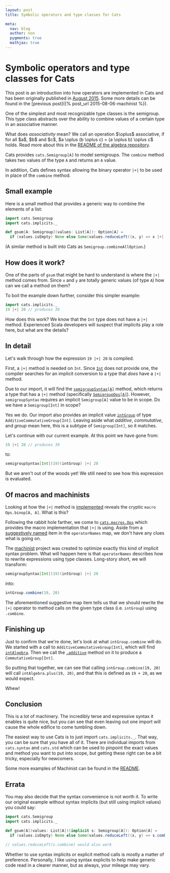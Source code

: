 ```yaml
---
layout: post
title: Symbolic operators and type classes for Cats

meta:
  nav: blog
  author: non
  pygments: true
  mathjax: true
---
```


Symbolic operators and type classes for Cats
============================================

This post is an introduction into how operators are implemented in Cats and has been originally published in [August 2015](https://gist.github.com/non/3abdb35a72c39276d3d9).
Some more details can be found in the [previous post]({% post_url 2015-08-06-machinist %}).

One of the simplest and most recognizable type classes is the semigroup.
This type class abstracts over the ability to combine values of a certain
type in an associative manner.

<div class="side-note">
  What does <em>associativity</em> mean?
  We call an operation $\oplus$ associative, if for all $a$, $b$ and $c$, $a \oplus (b \oplus c) = (a \oplus b) \oplus c$ holds.
  Read more about this in the <a href="https://github.com/non/algebra#algebraic-properties-and-terminology">README of the algebra repository</a>.
</div>

Cats provides `cats.Semigroup[A]` to model semigroups.
The `combine` method takes two values of the type `A` and returns an `A` value.

In addition, Cats defines syntax allowing the binary operator `|+|` to be
used in place of the `combine` method.

Small example
-------------

Here is a small method that provides a generic way to combine the elements
of a list:

```scala
import cats.Semigroup
import cats.implicits._

def gsum[A: Semigroup](values: List[A]): Option[A] =
  if (values.isEmpty) None else Some(values.reduceLeft((x, y) => x |+| y))
```

(A similar method is built into Cats as `Semigroup.combineAllOption`.)

How does it work?
-----------------

One of the parts of `gsum` that might be hard to understand is where
the `|+|` method comes from. Since `x` and `y` are totally generic values
(of type `A`) how can we call a method on them?

To boil the example down further, consider this simpler example:

```scala
import cats.implicits._
19 |+| 20 // produces 39
```

How does this work? We know that the `Int` type does not have a `|+|` method.
Experienced Scala developers will suspect that implicits play a role here,
but what are the details?

In detail
---------

Let's walk through how the expression `19 |+| 20` is compiled.

First, a `|+|` method is needed on `Int`. Since
[`Int`](https://github.com/scala/scala/blob/v2.11.7/src/library/scala/Int.scala)
does not provide one, the compiler searches for an implicit conversion to a
type that *does* have a `|+|` method.

Due to our import, it will find the
[`semigroupSyntax[A]`](https://github.com/non/cats/blob/82dbf4076572dfbb6e29dd49875f5e5d929f80be/core/src/main/scala/cats/syntax/semigroup.scala#L8)
method, which returns a type that has a `|+|` method (specifically
[`SemigroupOps[A]`](https://github.com/non/cats/blob/82dbf4076572dfbb6e29dd49875f5e5d929f80be/core/src/main/scala/cats/syntax/semigroup.scala#L12)).
However, `semigroupSyntax` requires an implicit `Semigroup[A]` value to be in scope.
Do we have a `Semigroup[Int]` in scope?

Yes we do. Our import also provides an implicit value [`intGroup`](https://github.com/non/cats/blob/82dbf4076572dfbb6e29dd49875f5e5d929f80be/std/src/main/scala/cats/std/anyval.scala#L23)
of type `AdditiveCommutativeGroup[Int]`. Leaving aside what *additive*, *commutative*,
and *group* mean here, this is a subtype of `Semigroup[Int]`, so it matches.

Let's continue with our current example. At this point we have gone from:

```scala
19 |+| 20 // produces 39
```

to:

```scala
semigroupSyntax[Int](19)(intGroup) |+| 20
```

But we aren't out of the woods yet! We still need to see how this expression
is evaluated.

Of macros and machinists
------------------------

Looking at how the `|+|` method is
[implemented](https://github.com/non/cats/blob/82dbf4076572dfbb6e29dd49875f5e5d929f80be/core/src/main/scala/cats/syntax/semigroup.scala#L13)
reveals the cryptic `macro Ops.binop[A, A]`. What is this?

Following the rabbit hole farther, we come to
[`cats.macros.Ops`](https://github.com/non/cats/blob/82dbf4076572dfbb6e29dd49875f5e5d929f80be/macros/src/main/scala/cats/macros/Ops.scala#L6)
which provides the macro implementation that `|+|` is using. Aside from a
[suggestively named](https://github.com/non/cats/blob/82dbf4076572dfbb6e29dd49875f5e5d929f80be/macros/src/main/scala/cats/macros/Ops.scala#L18)
item in the `operatorNames` map, we don't have any clues what is going on.

The [machinist](https://github.com/typelevel/machinist) project was created
to optimize exactly this kind of implicit syntax problem. What will happen here
is that `operatorNames` describes how to rewrite expressions using type
classes. Long-story short, we will transform:

```scala
semigroupSyntax[Int](19)(intGroup) |+| 20
```

into:

```scala
intGroup.combine(19, 20)
```

The aforementioned suggestive map item tells us that we should rewrite the `|+|` operator
to method calls on the given type class (i.e. `intGroup`) using `.combine`.

Finishing up
------------

Just to confirm that we're done, let's look at what `intGroup.combine` will do.
We started with a call to `AdditiveCommutativeGroup[Int]`, which will find
[`intAlgebra`](https://github.com/non/algebra/blob/v0.3.1/std/shared/src/main/scala/algebra/std/int.scala#L12).
Then we call the [`.additive`](https://github.com/non/algebra/blob/v0.3.1/core/src/main/scala/algebra/ring/Additive.scala#L93)
method on it to produce a `CommutativeGroup[Int]`.

So putting that together, we can see that calling `intGroup.combine(19, 20)`
will call `intAlgebra.plus(19, 20)`, and that this is defined as `19 + 20`,
as we would expect.

Whew!

Conclusion
----------

This is a lot of machinery. The incredibly terse and expressive syntax it
enables is quite nice, but you can see that even leaving out one import
will cause the whole edifice to come tumbling down.

The easiest way to use Cats is to just import `cats.implicits._`. That
way, you can be sure that you have all of it. There are individual imports
from `cats.syntax` and `cats.std` which can be used to pinpoint the exact
values and method you want to put into scope, but getting these right
can be a bit tricky, especially for newcomers.

Some more examples of Machinist can be found in the [README](https://github.com/typelevel/machinist/blob/v0.4.1/README.md#examples).

Errata
------

You may also decide that the syntax convenience is not worth it. To write our
original example without syntax implicits (but still using implicit values)
you could say:

```scala
import cats.Semigroup
import cats.implicits._

def gsum[A](values: List[A])(implicit s: Semigroup[A]): Option[A] =
  if (values.isEmpty) None else Some(values.reduceLeft((x, y) => s.combine(x, y)))

// values.reduceLeft(s.combine) would also work
```

Whether to use syntax implicits or explicit method calls is mostly a matter
of preference. Personally, I like using syntax explicits to help make generic
code read in a clearer manner, but as always, your mileage may vary.
